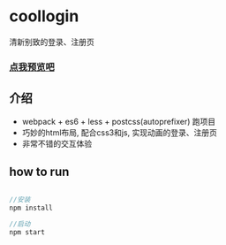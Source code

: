 # coollogin
清新别致的登录、注册页

### [点我预览吧](https://wanghairong-i.github.io/coollogin/)

## 介绍

-   webpack + es6 + less + postcss(autoprefixer) 跑项目
-   巧妙的html布局, 配合css3和js, 实现动画的登录、注册页
-   非常不错的交互体验

## how to run

```javascript

//安装
npm install  

//启动
npm start

```
